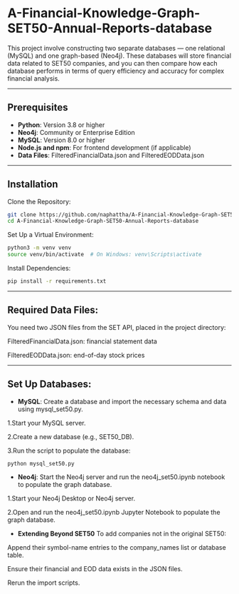 # A-Financial-Knowledge-Graph-SET50-Annual-Reports-database
This project involve constructing two separate databases — one relational (MySQL) and one graph-based (Neo4j). These databases will store financial data related to SET50 companies, and you can then compare how each database performs in terms of query efficiency and accuracy for complex financial analysis.

---

## Prerequisites
- **Python**: Version 3.8 or higher  
- **Neo4j**: Community or Enterprise Edition  
- **MySQL**: Version 8.0 or higher  
- **Node.js and npm**: For frontend development (if applicable)
- **Data Files**: FilteredFinancialData.json and FilteredEODData.json
  
---

## Installation
Clone the Repository:
```bash
git clone https://github.com/naphattha/A-Financial-Knowledge-Graph-SET50-Annual-Reports-database.git
cd A-Financial-Knowledge-Graph-SET50-Annual-Reports-database
```

Set Up a Virtual Environment:
```bash
python3 -m venv venv
source venv/bin/activate  # On Windows: venv\Scripts\activate
```

Install Dependencies:
```bash
pip install -r requirements.txt
```

---

## Required Data Files:

You need two JSON files from the SET API, placed in the project directory:

FilteredFinancialData.json: financial statement data

FilteredEODData.json: end-of-day stock prices

---

## Set Up Databases:

- **MySQL**: Create a database and import the necessary schema and data using mysql_set50.py.

1.Start your MySQL server.

2.Create a new database (e.g., SET50_DB).

3.Run the script to populate the database:
```bash
python mysql_set50.py
```

- **Neo4j**: Start the Neo4j server and run the neo4j_set50.ipynb notebook to populate the graph database.

1.Start your Neo4j Desktop or Neo4j server.

2.Open and run the neo4j_set50.ipynb Jupyter Notebook to populate the graph database.


- **Extending Beyond SET50**
To add companies not in the original SET50:

Append their symbol-name entries to the company_names list or database table.

Ensure their financial and EOD data exists in the JSON files.

Rerun the import scripts.


